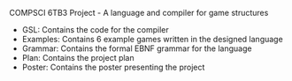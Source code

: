 COMPSCI 6TB3 Project - A language and compiler for game structures

- GSL: Contains the code for the compiler
- Examples: Contains 6 example games written in the designed language
- Grammar: Contains the formal EBNF grammar for the language
- Plan: Contains the project plan
- Poster: Contains the poster presenting the project